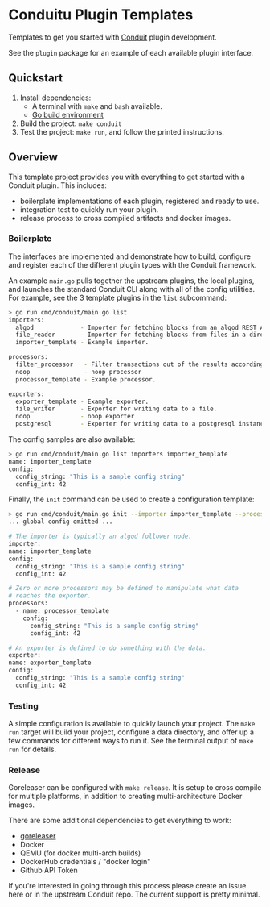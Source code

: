 # Conduitu Plugin Templates

Templates to get you started with [Conduit](https://github.com/algorand/conduit) plugin development.

See the `plugin` package for an example of each available plugin interface.

## Quickstart

1. Install dependencies:
    * A terminal with `make` and `bash` available.
    * [Go build environment](https://go.dev/doc/install)
2. Build the project: `make conduit`
3. Test the project: `make run`, and follow the printed instructions.


## Overview

This template project provides you with everything to get started with a
Conduit plugin. This includes:
* boilerplate implementations of each plugin, registered and ready to use.
* integration test to quickly run your plugin.
* release process to cross compiled artifacts and docker images.

### Boilerplate

The interfaces are implemented and demonstrate how to build, configure and
register each of the different plugin types with the Conduit framework.

An example `main.go` pulls together the upstream plugins, the local plugins,
and launches the standard Conduit CLI along with all of the config utilities.
For example, see the 3 template plugins in the `list` subcommand:
```bash
> go run cmd/conduit/main.go list
importers:
  algod             - Importer for fetching blocks from an algod REST API.
  file_reader       - Importer for fetching blocks from files in a directory created by the 'file_writer' plugin.
  importer_template - Example importer.

processors:
  filter_processor   - Filter transactions out of the results according to a configurable pattern.
  noop               - noop processor
  processor_template - Example processor.

exporters:
  exporter_template - Example exporter.
  file_writer       - Exporter for writing data to a file.
  noop              - noop exporter
  postgresql        - Exporter for writing data to a postgresql instance.
```

The config samples are also available:
```bash
> go run cmd/conduit/main.go list importers importer_template
name: importer_template
config:
  config_string: "This is a sample config string"
  config_int: 42
```

Finally, the `init` command can be used to create a configuration template:
```bash
> go run cmd/conduit/main.go init --importer importer_template --processors processor_template --exporter exporter_template
... global config omitted ...

# The importer is typically an algod follower node.
importer:
name: importer_template
config:
  config_string: "This is a sample config string"
  config_int: 42

# Zero or more processors may be defined to manipulate what data
# reaches the exporter.
processors:
  - name: processor_template
    config:
      config_string: "This is a sample config string"
      config_int: 42

# An exporter is defined to do something with the data.
exporter:
name: exporter_template
config:
  config_string: "This is a sample config string"
  config_int: 42
```

### Testing

A simple configuration is available to quickly launch your project. The
`make run` target will build your project, configure a data directory, and
offer up a few commands for different ways to run it. See the terminal output
of `make run` for details.

### Release

Goreleaser can be configured with `make release`. It is setup to cross compile
for multiple platforms, in addition to creating multi-architecture Docker
images.

There are some additional dependencies to get everything to work:
* [goreleaser](https://goreleaser.com/install/)
* Docker
* QEMU (for docker multi-arch builds)
* DockerHub credentials / "docker login"
* Github API Token

If you're interested in going through this process please create an issue here
or in the upstream Conduit repo. The current support is pretty minimal.
